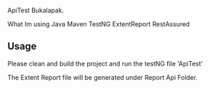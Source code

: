 ApiTest Bukalapak.

What Im using
Java
Maven
TestNG
ExtentReport
RestAssured

## Usage
Please clean and build the project and run the testNG file 'ApiTest'

The Extent Report file will be generated under Report Api Folder.

